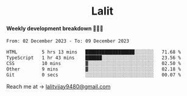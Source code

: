 <h1 align="center">Lalit</h1>

#### Weekly development breakdown 👨🏻‍💻
<!--START_SECTION:waka-->

```txt
From: 02 December 2023 - To: 09 December 2023

HTML         5 hrs 13 mins   ██████████████████░░░░░░░   71.68 %
TypeScript   1 hr 43 mins    ██████░░░░░░░░░░░░░░░░░░░   23.56 %
CSS          10 mins         ▓░░░░░░░░░░░░░░░░░░░░░░░░   02.50 %
Other        9 mins          ▓░░░░░░░░░░░░░░░░░░░░░░░░   02.18 %
Git          0 secs          ░░░░░░░░░░░░░░░░░░░░░░░░░   00.07 %
```

<!--END_SECTION:waka-->

Reach me at → lalitvijay9480@gmail.com
